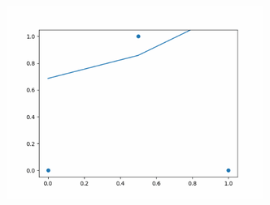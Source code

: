 <img src="https://github.com/srkds/deep-learning-foundation/blob/main/assets/backpropagation.gif" weight="100%" />
